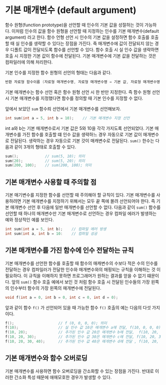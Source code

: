 # 기본 매개변수 (default argument)

함수 원형(function prototype)을 선언할 때 인수의 기본 값을 성절하는 것이 가능하다. 이처럼 인수의 값을 함수 원형을 선언할 때 지정하는 인수를 
기본 매개변수(default argument) 라고 한다. 함수 언형 선언 시 인수의 기본 값을 설정하면 함수 호출를 호출할 때 실 인수를 생략할 수 있다는 장점을 가진다.
죽 매개변수에 값이 전달되지 않는 경우 디폴트 값이 전달되도록 함수를 선언할 수 있다. 
함수 호출 시 실 인수 값을 생략하면 호출 시 지정한 기본 값이 함수에 전달된다. 기본 매개변수에 기본 값을 전달하는 것은 컴파일러에 의해 처리한다. 

기본 인수를 지정한 함수 원형의 선언의 형태는 다음과 같다. 

```C++
반환 자료형 함수이름 (자료형 매개변수명, 자료형 매개변수명 = 기본 값, 자료형 매개변수명 = 기본 값);
```
기본 매개변수는 함수 선언 혹은 함수 원형 선언 시 한 반만 지정한다. 즉 함수 원형 선언 시 기본 매개변수를 지정했다면 함수를 정의할 때 기본 인수를 지정할 수 없다. 

앞에서 보았던 ```sum``` 함수릐 선언에서 기본 매개변수를 선언해보자.

```C++
int sum(int a = 5, int b = 10);    // 기본 매개변수 지정 선언 
```
int a와 b는 기본 매개변수로서 기본 값은 5와 10을 각각 가지도록 선언되었다. 기본 매개변수를 가진 함수를 호출할 떄 인수 값을 생략하느 경우 자동으로 
기본 값이 매개변수로 전달된다. 생략하는 경우 자동으로 기본 갓이 매캐변수로 전달된다. ```sum()``` 한수는 다음과 같이 3개의 형태로 호출할 수 있다.

```C++
sum();            // sum(5, 10); 의미
sum(20);          // sum(5, 20); 의미
sum(200, 100);    // sum(200, 100); 의미
```
## 기본 매개변수 사용할 때 주의할 점

기본 매기변수를 지정한 함수를 선언할 때 주의해야 할 규칙이 있다. 기본 매개변수를 사용하려면 기본 매개변수를 지정하기 위해서는 모두 끝 쪽에 몰려 선언되어야 한다. 
즉 기본 매개변수 선언 후 다음에 일반 매개변수를 선언할 수 없다.  다음과 같이 ```sum()``` 함수를 선언할 때 하나의 매개변수만 기본 매개변수로 
선언하는 경우 컴파일 에러가 발생하는 예와 정상적인 예를 보인다.  

```C++ 
int sum(int a = 5, int b);    // 컴파일 에러 방생 
int sum(int a, int b = 10:    // 컴파일 성공 
```

## 기본 매개변수를 가진 함수에 인수 전달하는 규칙

기본 매개변수를 선언한 함수를 호출할 때 함수의 매캐변수의 수보다 적은 수의 인수를 전달하는 경우 컴파일러가 전달한 인수와 매개변수와의 매핑되는 규칙을 이해하는 것
이 필요하다. 이 규칙을 이해하지 못하면 프로그래머가 원하는 결과를 얻을 수 없기 떄문이다. 앞의  ```sum()``` 함수 호출 예에서 보인 것 처럼 함수 호출 시 
전달된 인수들의 가장 왼쪽의 인수부터 함수의 가장 왼쪽의 매개변수에 전달된다. 

```C++
void f(int a = 0, int b = 0, int c = 0, int d = 0);
```
앞과 같이 함수 ```f()``` 가 선언되어 있을 때 가능한 함수 ```f()``` 호출의 예는 다음의 다섯 가지 이다.

```C++
f();                    // f (0, 0, 0, 0); 의미 
f(10);                  // 실 인수 값 10은 매개변수 a에 전달, f(10, 0, 0, 0) 의미 
f(10, 20);              // 추가된 인수 값 20은 매개변수 b에 전달,  f(10, 20, 0, 0) 의미 
f(10, 20, 30);          // 추가된 인수 값 30은 매개변수 c에 전달, f(10, 20, 30, 0) 의미 
f(10, 20, 30, 40);      // 추가된 인수 값 40은 매개변수 d에 전달 , f(10, 20, 30, 40) 의미 
```

## 기본 매개변수와 함수 오버로딩 

기본 매개변수를 사용하면 함수 오버로딩을 간소화할 수 있는 장점을 가진다. 반대로 이러한 간소화 특성 때문에 애매모호한 경우가 발생할 수 있다. 





